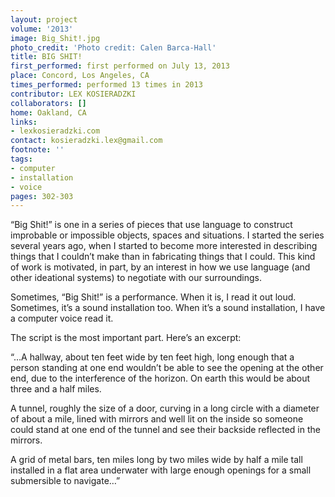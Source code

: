 ```yaml
---
layout: project
volume: '2013'
image: Big_Shit!.jpg
photo_credit: 'Photo credit: Calen Barca-Hall'
title: BIG SHIT!
first_performed: first performed on July 13, 2013
place: Concord, Los Angeles, CA
times_performed: performed 13 times in 2013
contributor: LEX KOSIERADZKI
collaborators: []
home: Oakland, CA
links:
- lexkosieradzki.com
contact: kosieradzki.lex@gmail.com
footnote: ''
tags:
- computer
- installation
- voice
pages: 302-303
---
```


“Big Shit!” is one in a series of pieces that use language to construct improbable or impossible objects, spaces and situations. I started the series several years ago, when I started to become more interested in describing things that I couldn’t make than in fabricating things that I could. This kind of work is motivated, in part, by an interest in how we use language (and other ideational systems) to negotiate with our surroundings.

Sometimes, “Big Shit!” is a performance. When it is, I read it out loud. Sometimes, it’s a sound installation too. When it’s a sound installation, I have a computer voice read it.

The script is the most important part. Here’s an excerpt:

“…A hallway, about ten feet wide by ten feet high, long enough that a person standing at one end wouldn’t be able to see the opening at the other end, due to the interference of the horizon. On earth this would be about three and a half miles.

A tunnel, roughly the size of a door, curving in a long circle with a diameter of about a mile, lined with mirrors and well lit on the inside so someone could stand at one end of the tunnel and see their backside reflected in the mirrors.

A grid of metal bars, ten miles long by two miles wide by half a mile tall installed in a flat area underwater with large enough openings for a small submersible to navigate…”
